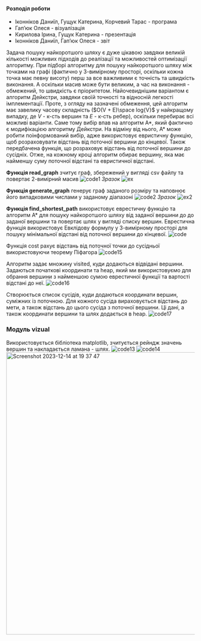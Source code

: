 #### Розподіл роботи
- Іконніков Даниїл, Гущук Катерина, Корчевий Тарас - програма
- Гапʼюк Олеся - візуалізація
- Кирилова Ірина, Гущук Катерина - презентація
- Іконніков Даниїл, Гапʼюк Олеся - звіт

Задача пошуку найкоротшого шляху є дуже цікавою завдяки великій кількості можливих підходів до реалізації та можливостей оптимізації алгоритму. При підборі алгоритму для пошуку найкоротшого шляху між точками на графі (фактично у 3-вимірному просторі, оскільки кожна точка має певну висоту) перш за все важливими є точність та швидкість виконання. А оскільки масив може бути великим, а час на виконання - обмежений, то швидкість є пріоритетом. 
Найочевиднішим варіантом є алгоритм Дейкстри, завдяки своїй точності та відносній легкості імплементації. Проте, з огляду на зазначені обмеження, цей алгоритм має завелику часову складність ($O(V + E)\space log{V}$ у найкращому випадку, де $V$ - к-сть вершин та $E$ - к-сть ребер), оскільки перебирає всі можливі варіанти. Саме тому вибір впав на алгоритм А*, який фактично є модифікацією алгоритму Дейкстри. На відміну від нього, А* може робити поінформований вибір, адже використовує евристичну функцію, щоб розраховувати відстань від поточної вершини до кінцевої. Також передбачена функція, що розраховує відстань від поточної вершини до сусідніх. Отже, на кожному кроці алгоритм обирає вершину, яка має найменшу суму поточної відстані та евристичної відстані.

**Функція read_graph** зчитує граф, збережений у вигляді csv файлу та повертає 2-вимірний масив
![code1](https://github.com/Danylo-Ik/Descrete_project/assets/149335118/b3c1463d-35c6-4cef-a18e-a907ecd804e2)
*Зразок*
![ex](https://github.com/Danylo-Ik/Descrete_project/assets/149335118/850c95ad-a5dd-491d-9dc8-c7d1cc78dd0d)

**Функція generate_graph** генерує граф заданого розміру та наповнює його випадковими числами у заданому діапазоні
![code2](https://github.com/Danylo-Ik/Descrete_project/assets/149335118/e0eef4c0-5687-4acd-a310-fdb128a50297)
*Зразок*
![ex2](https://github.com/Danylo-Ik/Descrete_project/assets/149335118/762f031a-a82a-4c36-b4ed-045edab38b5f)

**Функція find_shortest_path** використовує еврестичну функцію та алгоритм А* для пошуку найкоротшого шляху від заданої вершини до до заданої вершини та повертає шлях у вигляді списку вершин.
Еврестична функція використовує Евклідову формулу у 3-вимірному просторі для пошуку мінімальної відстані від поточної вершини до кінцевої.
![code](https://github.com/Danylo-Ik/Descrete_project/assets/149335118/0e1248bb-b3a8-4680-a7f4-7a5b9cd4e59f)

Функція cost рахує відстань від поточної точки до сусідньої використовуючи теорему Піфагора
![code15](https://github.com/Danylo-Ik/Descrete_project/assets/149335118/38b9ff67-3d39-4aac-8774-b5eebf63c84c)

Алгоритм задає множину visited, куди додаються відвідані вершини. Задаються початкові координати та heap, який ми використовуємо для обрання вершини з найменшою сумою еврестичної функції та вартості відстані до неї.
![code16](https://github.com/Danylo-Ik/Descrete_project/assets/149335118/8f91fd73-e59b-4a09-adee-2833581c5142)

Створюється список сусідів, куди додаються координати вершин, суміжних із поточною. Для кожного сусіда вираховується відстань до мети, а також відстань до цього сусіда з поточної вершини. Ці дані, а також координати вершини та шлях додається в heap.
![code17](https://github.com/Danylo-Ik/Descrete_project/assets/149335118/0b1d878f-38f5-406f-9cb8-a28775922d0c)

### Модуль vizual
Використовується бібліотека matplotlib, зчитується рейндж значень вершин та накладається ламана - шлях.
![code13](https://github.com/Danylo-Ik/Descrete_project/assets/149335118/5fa320b4-54ce-431c-83cd-88a79d830339)
![code14](https://github.com/Danylo-Ik/Descrete_project/assets/149335118/6452016c-f621-4612-a279-78b894d10569)
<img width="752" alt="Screenshot 2023-12-14 at 19 37 47" src="https://github.com/Danylo-Ik/Descrete_project/assets/149335118/90d211e0-db9f-44f3-9095-e2021a5fc28a">
